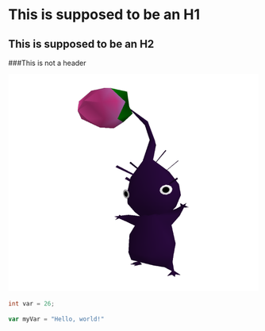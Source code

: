 # This is supposed to be an H1
## This is supposed to be an H2
###This is not a header

![Image of a Purple Pikmin](https://github.com/dylancordoni/skills-communicate-using-markdown/blob/main/purplepikmin.png)

``` C
int var = 26;
```

``` javascript
var myVar = "Hello, world!"
```
